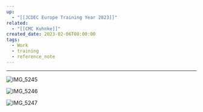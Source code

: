 ```yaml
---
up:
  - "[[JCDEC Europe Training Year 2023]]"
related:
  - "[[CMC Kuhnke]]"
created_date: 2023-02-06T08:00:00
tags:
  - Work
  - training
  - reference_note
---
```

---
![IMG_5245](https://i.imgur.com/XGZdXyD.jpg)

![IMG_5246](https://i.imgur.com/DPDOBUm.jpg)

![IMG_5247](https://i.imgur.com/HLyqbEC.jpg)